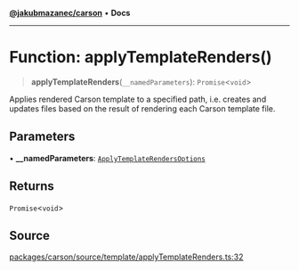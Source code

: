 [**@jakubmazanec/carson**](../README.md) • **Docs**

---

# Function: applyTemplateRenders()

> **applyTemplateRenders**(`__namedParameters`): `Promise`\<`void`\>

Applies rendered Carson template to a specified path, i.e. creates and updates files based on the
result of rendering each Carson template file.

## Parameters

• **\_\_namedParameters**:
[`ApplyTemplateRendersOptions`](../type-aliases/ApplyTemplateRendersOptions.md)

## Returns

`Promise`\<`void`\>

## Source

[packages/carson/source/template/applyTemplateRenders.ts:32](https://github.com/jakubmazanec/tools/blob/bb20df5276ddb119762948adc2cda520aef09f0f/packages/carson/source/template/applyTemplateRenders.ts#L32)
